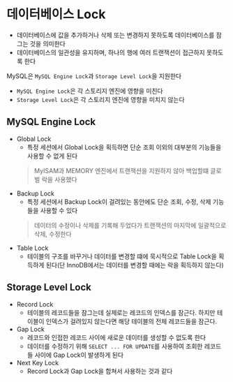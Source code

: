 # 데이터베이스 Lock

* 데이터베이스에 값을 추가하거나 삭제 또는 변경하지 못하도록 데이터베이스를 잠그는 것을 의미한다
* 데이터베이스의 일관성을 유지하며, 하나의 행에 여러 트랜잭션이 접근하지 못하도록 한다

MySQL은 ```MySQL Engine Lock```과 ```Storage Level Lock```을 지원한다

* ```MySQL Engine Lock```은 각 스토리지 엔진에 영향을 미친다
* ```Storage Level Lock```은 각 스토리지 엔진에 영향을 미치지 않는다

## MySQL Engine Lock
* Global Lock
    * 특정 세션에서 Global Lock을 획득하면 단순 조회 이외의 대부분의 기능들을 사용할 수 없게 된다
    > MyISAM과 MEMORY 엔진에서 트랜잭션을 지원하지 않아 백업할떄 글로벌 락을 사용했다
* Backup Lock
    * 특정 세션에서 Backup Lock이 걸려있는 동안에도 단순 조회, 수정, 삭제 기능들을 사용할 수 있다
    > 데이터의 수정이나 삭제를 기록해 두었다가 트랜잭션의 마지막에 일괄적으로 삭제, 수정한다
* Table Lock
    * 테이블의 구조를 바꾸거나 데이터를 변경할 떄에 묵시적으로 Table Lock을 획득하게 된다(단 InnoDB에서는 데이터를 변경할 때에는 락을 획득하지 않는다)
    > 

## Storage Level Lock
* Record Lock
    * 테이블의 레코드들을 잠그는데 실제로는 레코드의 인덱스를 잠근다. 하지만 테이블이 인덱스가 걸려있지 않는다면 해당 테이블의 전체 레코드들을 잠근다.
* Gap Lock
    * 레코드와 인접한 레코드 사이에 새로운 데이터를 생성할 수 없도록 한다
    * 데이터를 수정하기 위해 ```SELECT ... FOR UPDATE```를 사용하여 조회한 레코드들 사이에 Gap Lock이 발생하게 된다
* Next Key Lock
    * Record Lock과 Gap Lock을 합쳐서 사용하는 것과 같다